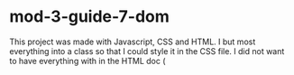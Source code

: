 # mod-3-guide-7-dom
This project was made with Javascript, CSS and HTML.
I but most everything into a class so that I could style it in the CSS file. 
I did not want to have everything with in the HTML doc (<style> and <script>).
I feel that it is better orginized this way.
I but an animation and functiong on the image, with a button.
So that when you click the button the clip slowly appears and becomes larger.
I but a hover effect on all the buttons and a click me function with a dom element, so that when you click the pruple buttons the get replaced with a text.
